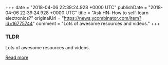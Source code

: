 +++
date = "2018-04-06 22:39:24.928 +0000 UTC"
publishDate = "2018-04-06 22:39:24.928 +0000 UTC"
title = "Ask HN: How to self-learn electronics?"
originalUrl = "https://news.ycombinator.com/item?id=16775744"
comment = "Lots of awesome resources and videos."
+++

### TLDR

Lots of awesome resources and videos.

[Read more](https://news.ycombinator.com/item?id=16775744)
